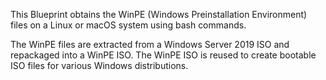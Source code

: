 This Blueprint obtains the WinPE (Windows Preinstallation Environment) 
files on a Linux or macOS system using bash commands.

The WinPE files are extracted from a Windows Server 2019 ISO 
and repackaged into a WinPE ISO. The WinPE ISO is reused to 
create bootable ISO files for various Windows distributions.